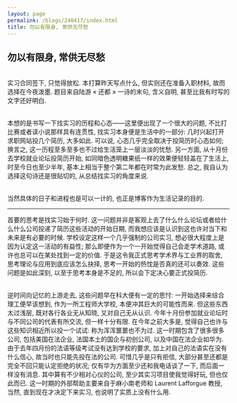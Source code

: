```yaml
---
layout: page
permalink: /blogs/240417/index.html
title: 勿以有限身, 常供无尽愁
---
```


## 勿以有限身, 常供无尽愁

<br>实习合同签下, 只觉得放松. 本打算昨天写点什么, 但实则还在准备入职材料, 故而选择在今夜泼墨. 题目来自陆游 « 还都 » 一诗的末句, 含义自明, 甚至比我有时写的文字还好明白.

<br>本想的是书写一下找实习的历程和心态——这里便出现了一个很大的问题, 不比打比赛或者读小说那样具有连贯性, 找实习本身便是生活中的一部分: 几时兴起打开求职网站投几个简历, 大多如此. 可以说, 心态几乎完全取决于投简历时心态如何; 换言之, 这一历程至多至多也不过给生活笼上一层淡淡的忧愁. 另一方面, 从十月份去学校就业论坛投简历开始, 如同暗色透明糖果纸一样的效果便轻轻盖在了生活上, 时至今日也至少半年, 基本上相当于整个第二年都在时常为此发愁. 总之, 我自认为选择这句诗还是很贴切的, 从总结找实习的角度来说.

<br>当然具体的日子和进程也是可以一计的, 也正是博客作为生活记录的目的.

---

首要的思考是找实习始于何时. 这一问题并非是客观上去了什么什么论坛或者给什么什么公司投递了简历这些活动的开始日期, 而我想应该是认识到这也许对当下和未来是有必要的时候. 学校设定这样一个几乎强制的公司实习, 想必很大程度上是因为认定这一活动的有益性; 那么即便作为一个一开始觉得自己会走学术道路, 或许也总可以在某处找到一定的价值. 于是这令我正式思考学术界与工业界的取舍, 思考理论与应用到底应该怎么抉择, 思考一开始的热忱是否真的还可以奏效. 这些问题是如此深刻, 以至于思考本身是不足的, 所以会下定决心要正式投简历.

<br>逆时间向记忆的上游走去, 这些问题早在科大便有一定的思忖: 一开始选择来综合理工便早该想到, 作为一所工程师大学校, 本便冲其巨大的可能性而来. 但这些东西太过浅层, 既对各行各业无从知晓, 又对自己无从认识. 今年十月份参加就业论坛时与不同公司的代表有所交流, 但一样十分有限. 在今年之前大多是, 觉得自己也许与这些知识相近所以投一个试试: 称为浑浑噩噩也不为过. 这一时期包含了很多很多公司, 包括美国在法企业, 法国本土的国企与初创公司, 以及中国在法企业如华为. 由于去年四月份的法语等级考试没有达到学校的要求, 加上对自己的法语实在没有什么信心, 故当时也只能先投在法的公司. 可惜几乎是只有拒信, 大部分甚至还都是完全不回只能认定拒绝的状况; 仅有华为方面至少还和我电话谈了一下, 而后面一样没有消息. 其中算有不少相对心仪的公司, 至少其实习项目使我觉得好玩, 但也仅此而已. 这一时期的外部帮助主要来自于麻小南老师和 Laurent Lafforgue 教授, 当然, 直到现在才决定下来实习, 也说明了实质上没有什么用.

